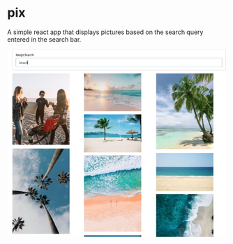 # pix

A simple react app that displays pictures based on the search query entered in the search bar.

![Demo](/public/Demo.JPG)
